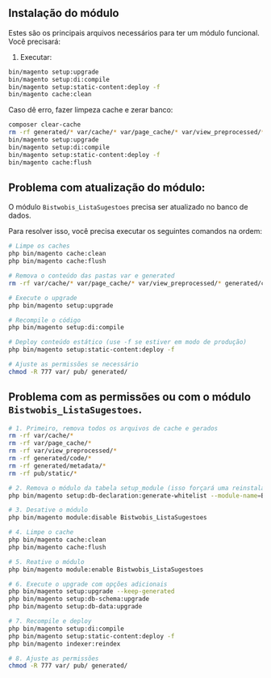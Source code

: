 ## Instalação do módulo

Estes são os principais arquivos necessários para ter um módulo funcional. Você precisará:

1. Executar:

```bash
bin/magento setup:upgrade
bin/magento setup:di:compile
bin/magento setup:static-content:deploy -f
bin/magento cache:clean
```

Caso dê erro, fazer limpeza cache e zerar banco:

```bash
composer clear-cache
rm -rf generated/* var/cache/* var/page_cache/* var/view_preprocessed/*
bin/magento setup:upgrade
bin/magento setup:di:compile
bin/magento setup:static-content:deploy -f
bin/magento cache:flush
```

## Problema com atualização do módulo:

O módulo `Bistwobis_ListaSugestoes` precisa ser atualizado no banco de dados.

Para resolver isso, você precisa executar os seguintes comandos na ordem:

```bash
# Limpe os caches
php bin/magento cache:clean
php bin/magento cache:flush

# Remova o conteúdo das pastas var e generated
rm -rf var/cache/* var/page_cache/* var/view_preprocessed/* generated/code/*

# Execute o upgrade
php bin/magento setup:upgrade

# Recompile o código
php bin/magento setup:di:compile

# Deploy conteúdo estático (use -f se estiver em modo de produção)
php bin/magento setup:static-content:deploy -f

# Ajuste as permissões se necessário
chmod -R 777 var/ pub/ generated/
```

## Problema com as permissões ou com o módulo `Bistwobis_ListaSugestoes`.

```bash
# 1. Primeiro, remova todos os arquivos de cache e gerados
rm -rf var/cache/* 
rm -rf var/page_cache/* 
rm -rf var/view_preprocessed/* 
rm -rf generated/code/* 
rm -rf generated/metadata/*
rm -rf pub/static/*

# 2. Remova o módulo da tabela setup_module (isso forçará uma reinstalação completa)
php bin/magento setup:db-declaration:generate-whitelist --module-name=Bistwobis_ListaSugestoes

# 3. Desative o módulo
php bin/magento module:disable Bistwobis_ListaSugestoes

# 4. Limpe o cache
php bin/magento cache:clean
php bin/magento cache:flush

# 5. Reative o módulo
php bin/magento module:enable Bistwobis_ListaSugestoes

# 6. Execute o upgrade com opções adicionais
php bin/magento setup:upgrade --keep-generated
php bin/magento setup:db-schema:upgrade
php bin/magento setup:db-data:upgrade

# 7. Recompile e deploy
php bin/magento setup:di:compile
php bin/magento setup:static-content:deploy -f
php bin/magento indexer:reindex

# 8. Ajuste as permissões
chmod -R 777 var/ pub/ generated/
```
